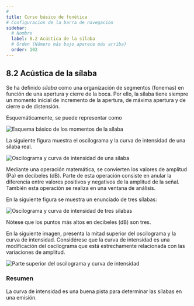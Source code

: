 ```yaml
---
# 
title: Curso básico de fonética
# Configuracion de la barra de navegación
sidebar:
  # Nombre
  label: 8.2 Acústica de la sílaba
  # Orden (Número más bajo aparece más arriba)
  order: 102
---
```

## 8.2 Acústica de la sílaba

Se ha definido *sílaba* como una organización de segmentos (fonemas) en función de una apertura y cierre de la boca. Por ello, la sílaba tiene siempre un momento inicial de incremento de la apertura, de máxima apertura y de cierre o de distensión.

Esquemáticamente, se puede representar como

![Esquema básico de los momentos de la sílaba](/imagenes/esquema_silabico_articulatorio_basico.png)

La siguiente figura muestra el oscilograma y la curva de intensidad de una sílaba real.

![Oscilograma y curva de intensidad de una sílaba](/imagenes/oscilograma_db_silaba.png)

Mediante una operación matemática, se convierten los valores de amplitud (Pa) en decibeles (dB). Parte de esta operación consiste en anular la diferencia entre valores positivos y negativos de la amplitud de la señal. También esta operación se realiza en una ventana de análisis.


En la siguiente figura se muestra un enunciado de tres sílabas:

![Oscilograma y curva de intensidad de tres sílabas](/imagenes/ejemplo_3_silabas_intensidad.png)

Nótese que los puntos más altos en decibeles (dB) son tres.

En la siguiente imagen, presenta la mitad superior del oscilograma y la curva de intensidad. Considérese que la curva de intensidad es una modificación del oscilograma que está estrechamente relacionada con las variaciones de amplitud.

![Parte superior del oscilograma y curva de intensidad](/imagenes/medio_oscilograma_c_intensidad.png)



### Resumen

La curva de intensidad es una buena pista para determinar las sílabas en una emisión. 
